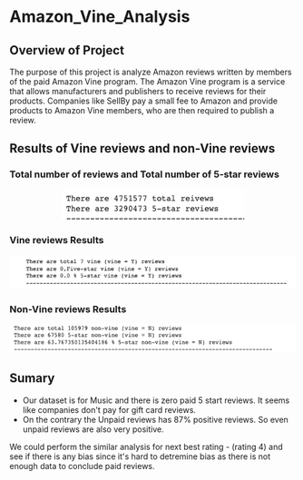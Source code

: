 # Amazon_Vine_Analysis

##  Overview of Project

The purpose of this project is analyze Amazon reviews written by members of the paid Amazon Vine program. The Amazon Vine program is a service that allows manufacturers and publishers to receive reviews for their products. Companies like SellBy pay a small fee to Amazon and provide products to Amazon Vine members, who are then required to publish a review.

## Results of Vine reviews and non-Vine reviews

### Total number of reviews and Total number of 5-star reviews

<p align="center">
  <img  src="Resources/Total.png">
</p>

### Vine reviews Results

<p align="center">
  <img  src="Resources/VineY.png">
</p>

### Non-Vine reviews Results
<p align="center">
  <img  src="Resources/VineN.png">
</p>

## Sumary

* Our dataset is for Music and there is zero paid 5 start reviews. It seems like companies don't pay for gift card reviews.  
* On the contrary the Unpaid reviews has 87% positive reviews. So even unpaid reviews are also very positive.

We could perform the similar analysis for next best rating - (rating 4) and see if there is any bias since it's hard to detremine bias as there is not enough data to conclude paid reviews.

